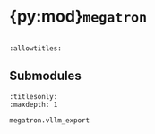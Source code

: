 # {py:mod}`megatron`

```{py:module} megatron
```

```{autodoc2-docstring} megatron
:allowtitles:
```

## Submodules

```{toctree}
:titlesonly:
:maxdepth: 1

megatron.vllm_export
```
